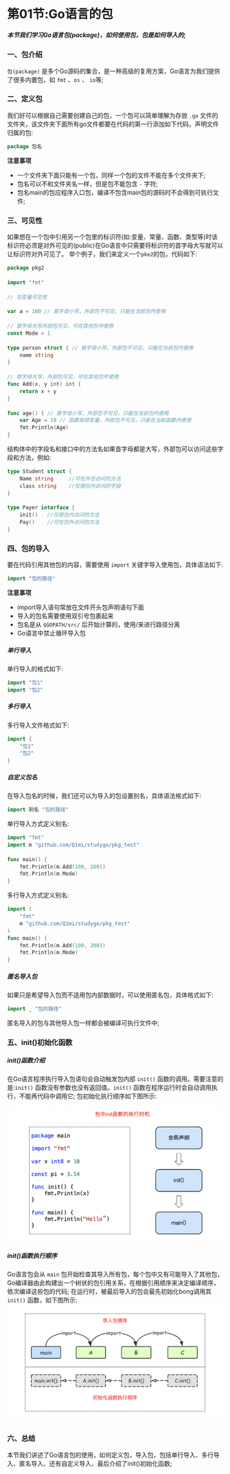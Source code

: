 # 第01节:Go语言的包

##### 本节我们学习Go语言包(package)，如何使用包，包是如何导入的;

### 一、包介绍

`包(package)` 是多个Go源码的集合，是一种高级的复用方案，Go语言为我们提供了很多内置包，如 `fmt` 、`os` 、 `io`等;

### 二、定义包

我们好可以根据自己需要创建自己的包，一个包可以简单理解为存放 `.go` 文件的文件夹，该文件夹下面所有go文件都要在代码的第一行添加如下代码，声明文件归属的包:

```go
package 包名
```

**注意事项** 

* 一个文件夹下面只能有一个包，同样一个包的文件不能在多个文件夹下;
* 包名可以不和文件夹名一样，但是包不能包含 `-` 字符;
* 包名main的包应程序入口包，编译不包含main包的源码时不会得到可执行文件;

### 三、可见性

如果想在一个包中引用另一个包里的标识符(如:变量、常量、函数、类型等)时该标识符必须是对外可见的(public)在Go语言中只需要将标识符的首字母大写就可以让标识符对外可见了。
举个例子，我们来定义一个`pke2`的包，代码如下:

```go
package pkg2

import "fmt"

// 包变量可见性

var a = 100 // 首字母小写，外部包不可见，只能在当前包内使用

// 首字母大写外部包可见，可在其他包中使用
const Mode = 1

type person struct { // 首字母小写，外部包不可见，只能在当前包内使用
	name string
}

// 首字母大写，外部包可见，可在其他包中使用
func Add(x, y int) int {
	return x + y
}

func age() { // 首字母小写，外部包不可见，只能在当前包内使用
	var Age = 18 // 函数局部变量，外部包不可见，只能在当前函数内使用
	fmt.Println(Age)
}
```

结构体中的字段名和接口中的方法名如果首字母都是大写，外部包可以访问这些字段和方法，例如:

```go
type Student struct {
    Name string     //可在外包访问的方法
    class string    //仅限包内访问的字段
}

type Payer interface {
    init()   //仅限包内访问的方法
    Pay()    //可在包外访问的方法
}
```

### 四、包的导入

要在代码引用其他包的内容，需要使用 `import` 关键字导入使用包，具体语法如下:

```go
import "包的路径"
```

**注意事项**  

* import导入语句常放在文件开头包声明语句下面
* 导入的包名需要使用双引号包裹起来
* 包名是从 `$GOPATH/src/` 后开始计算的，使用/来进行路径分离
* Go语言中禁止循环导入包

##### 单行导入

单行导入的格式如下:

```go
import "包1"
import "包2"
```

##### 多行导入

多行导入文件格式如下:

```go
import {
    "包1"
    "包2"
}
```

##### 自定义包名

在导入包名的时候，我们还可以为导入的包设置别名，具体语法格式如下:

```go
import 别名 "包的路径"
```

单行导入方式定义别名:

```go
import "fmt"
import m "github.com/Q1mi/studygo/pkg_test"

func main() {
	fmt.Println(m.Add(100, 200))
	fmt.Println(m.Mode)
}
```

多行导入方式定义别名:

```go
import (
    "fmt"
    m "github.com/Q1mi/studygo/pkg_test"
)
func main() {
	fmt.Println(m.Add(100, 200))
	fmt.Println(m.Mode)
}
```

##### 匿名导入包

如果只是希望导入包而不适用包内部数据时，可以使用匿名包，具体格式如下:

```go
import _ "包的路径"
```

匿名导入的包与其他导入包一样都会被编译可执行文件中;

### 五、init()初始化函数

##### init()函数介绍

在Go语言程序执行导入包语句会自动触发包内部 `init()` 函数的调用。需要注意的是:`init()` 函数没有参数也没有返回值。`init()` 函数在程序运行时会自动调用执行，不能再代码中调用它;
包初始化执行顺序如下图所示:

![images](../images/0601_init.png)

##### init()函数执行顺序

Go语言包会从 `main` 包开始检查其导入所有包，每个包中又有可能导入了其他包，Go编译器由此构建出一个树状的包引用关系，在根据引用顺序来决定编译顺序，依次编译这些包的代码;
在运行时，被最后导入的包会最先初始化bong调用其`init()` 函数，如下图所示:
![images](../images/0601_main.png)

### 六、总结

本节我们讲述了Go语言包的使用，如何定义包，导入包，包括单行导入、多行导入、匿名导入、还有自定义导入、最后介绍了init()初始化函数;